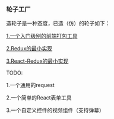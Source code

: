 ### 轮子工厂

造轮子是一种态度，已造（仿）的轮子如下：

[1.一个入门级别的前端打包工具](https://github.com/kkkkkxiaofei/dummy-playground/tree/master/pack)

[2.Redux的最小实现](https://github.com/kkkkkxiaofei/dummy-playground/tree/master/redux)

[3.React-Redux的最小实现](https://github.com/kkkkkxiaofei/dummy-playground/tree/master/redux)

TODO:

1.一个通用的request

2.一个简单的React表单工具

3.一个自定义控件的视频组件（支持弹幕）

